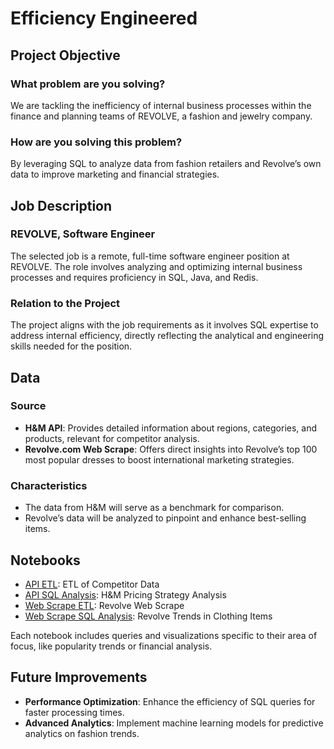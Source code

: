 # Efficiency Engineered

## Project Objective
### What problem are you solving?
We are tackling the inefficiency of internal business processes within the finance and planning teams of REVOLVE, a fashion and jewelry company.

### How are you solving this problem?
By leveraging SQL to analyze data from fashion retailers and Revolve’s own data to improve marketing and financial strategies.

## Job Description
### REVOLVE, Software Engineer
The selected job is a remote, full-time software engineer position at REVOLVE. The role involves analyzing and optimizing internal business processes and requires proficiency in SQL, Java, and Redis.

### Relation to the Project
The project aligns with the job requirements as it involves SQL expertise to address internal efficiency, directly reflecting the analytical and engineering skills needed for the position.

## Data
### Source
- **H&M API**: Provides detailed information about regions, categories, and products, relevant for competitor analysis.
- **Revolve.com Web Scrape**: Offers direct insights into Revolve’s top 100 most popular dresses to boost international marketing strategies.

### Characteristics
- The data from H&M will serve as a benchmark for comparison.
- Revolve’s data will be analyzed to pinpoint and enhance best-selling items.

## Notebooks
- [API ETL](https://github.com/breeflores129/efficiency-engineered-revolve/blob/main/notebooks/API_ETL.ipynb): ETL of Competitor Data
- [API SQL Analysis](https://github.com/breeflores129/efficiency-engineered-revolve/blob/main/notebooks/API_SQL_Analysis.ipynb): H&M Pricing Strategy Analysis
- [Web Scrape ETL](https://github.com/breeflores129/efficiency-engineered-revolve/blob/main/notebooks/Web_Scrape_ETL.ipynb): Revolve Web Scrape
- [Web Scrape SQL Analysis](https://github.com/breeflores129/efficiency-engineered-revolve/blob/main/notebooks/Web_Scrape_SQL_Analysis.ipynb): Revolve Trends in Clothing Items

Each notebook includes queries and visualizations specific to their area of focus, like popularity trends or financial analysis.

## Future Improvements
- **Performance Optimization**: Enhance the efficiency of SQL queries for faster processing times.
- **Advanced Analytics**: Implement machine learning models for predictive analytics on fashion trends.

